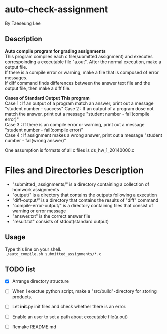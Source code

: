 # auto-check-assignment
By Taeseung Lee
 
## Description
**Auto compile program for grading assignments**<br />
This program compiles each c file(submitted assignment) and executes correspoinding a executable file "a.out". After the normal execution, make a output file.<br />
If there is a compile error or warning, make a file that is composed of error messages.<br />
If diff command finds differences between the answer text file and the output file, then make a diff file.

**Cases of Standard Output This program**<br />
Case 1 : If an output of a program match an answer, print out a message "student number - success"
Case 2 : If an output of a program dose not match the answer, print out a message "student number - fail(compile error)"<br />
Case 3 : If there is an compile error or warning, print out a message "student number - fail(compile error)"<br />
Case 4 : If assignment makes a wrong answer, print out a message "student number - fail(wrong answer)"<br />

One assumption is formats of all c files is ds_hw_1_20140000.c

# Files and Directories Description
- "submitted_ assignments/" is a directory containing a collection of homwork assignments
- "output/" is a directory that contains the outputs following a execution
- "diff-output/" is a directory that contains the results of "diff" command
- "compile-error-output/" is a directory containing files that consist of warning or error message
- "answer.txt" is the correct answer file
- "result.txt" consists of stdout(standard output)

## Usage

Type this line on your shell.<br />
``
./auto_compile.sh submitted_assignments/*.c
``

## TODO list
* [x] Arrange directory structure
* [ ] When I exectue python script, make a "src/build"-directory for storing products.
* [ ] Let __init__.py init files and check whether there is an error.
* [ ] Enable an user to set a path about executable file(a.out)
* [ ] Remake README.md

